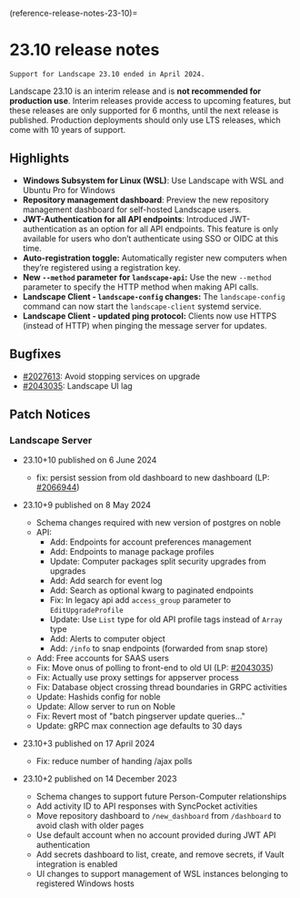 (reference-release-notes-23-10)=
# 23.10 release notes

```{note}
Support for Landscape 23.10 ended in April 2024. 
```

Landscape 23.10 is an interim release and is **not recommended for production use**. Interim releases provide access to upcoming features, but these releases are only supported for 6 months, until the next release is published. Production deployments should only use LTS releases, which come with 10 years of support.

## Highlights

- **Windows Subsystem for Linux (WSL)**: Use Landscape with WSL and Ubuntu Pro for Windows
- **Repository management dashboard**: Preview the new repository management dashboard for self-hosted Landscape users.
- **JWT-Authentication for all API endpoints**: Introduced JWT-authentication as an option for all API endpoints. This feature is only available for users who don’t authenticate using SSO or OIDC at this time.
- **Auto-registration toggle:** Automatically register new computers when they’re registered using a registration key.
- **New `--method` parameter for `landscape-api`:** Use the new `--method` parameter to specify the HTTP method when making API calls.
- **Landscape Client - `landscape-config` changes:** The `landscape-config` command can now start the `landscape-client` systemd service.
- **Landscape Client - updated ping protocol:** Clients now use HTTPS (instead of HTTP) when pinging the message server for updates.

## Bugfixes

- [#2027613](https://bugs.launchpad.net/ubuntu/+source/landscape-client/+bug/2027613): Avoid stopping services on upgrade
- [#2043035](https://bugs.launchpad.net/landscape/+bug/2043035): Landscape UI lag

## Patch Notices

### Landscape Server

- 23.10+10 published on 6 June 2024
  - fix: persist session from old dashboard to new dashboard (LP: [#2066944](https://launchpad.net/bugs/2066944))

- 23.10+9 published on 8 May 2024
  - Schema changes required with new version of postgres on noble
  - API:
    - Add: Endpoints for account preferences management
    - Add: Endpoints to manage package profiles
    - Update: Computer packages split security upgrades from upgrades
    - Add: Add search for event log
    - Add: Search as optional kwarg to paginated endpoints
    - Fix: In legacy api add `access_group` parameter to `EditUpgradeProfile`
    - Update: Use `List` type for old API profile tags instead of `Array` type
    - Add: Alerts to computer object
    - Add: `/info` to snap endpoints (forwarded from snap store)
  - Add: Free accounts for SAAS users
  - Fix: Move onus of polling to front-end to old UI (LP: [#2043035](https://launchpad.net/bugs/2043035))
  - Fix: Actually use proxy settings for appserver process
  - Fix: Database object crossing thread boundaries in GRPC activities
  - Update: Hashids config for noble
  - Update: Allow server to run on Noble
  - Fix: Revert most of "batch pingserver update queries…"
  - Update: gRPC max connection age defaults to 30 days

- 23.10+3 published on 17 April 2024

   - Fix: reduce number of handing /ajax polls

- 23.10+2 published on 14 December 2023
    - Schema changes to support future Person-Computer relationships
    - Add activity ID to API responses with SyncPocket activities
    - Move repository dashboard to `/new_dashboard` from `/dashboard` to avoid clash
    with older pages
    - Use default account when no account provided during JWT API authentication
    - Add secrets dashboard to list, create, and remove secrets, if Vault
    integration is enabled
    - UI changes to support management of WSL instances belonging to registered
    Windows hosts

